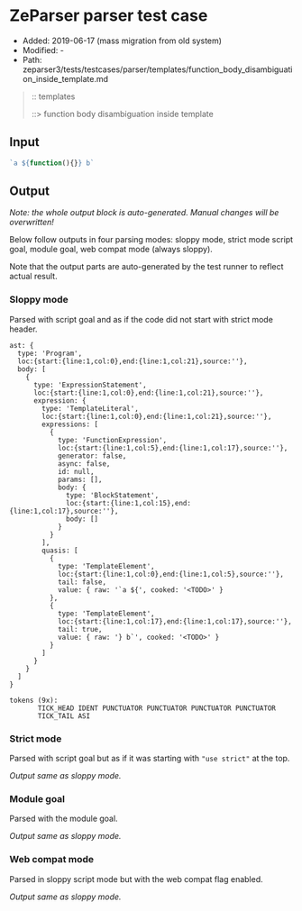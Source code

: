 # ZeParser parser test case

- Added: 2019-06-17 (mass migration from old system)
- Modified: -
- Path: zeparser3/tests/testcases/parser/templates/function_body_disambiguation_inside_template.md

> :: templates
>
> ::> function body disambiguation inside template

## Input

`````js
`a ${function(){}} b`
`````

## Output

_Note: the whole output block is auto-generated. Manual changes will be overwritten!_

Below follow outputs in four parsing modes: sloppy mode, strict mode script goal, module goal, web compat mode (always sloppy).

Note that the output parts are auto-generated by the test runner to reflect actual result.

### Sloppy mode

Parsed with script goal and as if the code did not start with strict mode header.

`````
ast: {
  type: 'Program',
  loc:{start:{line:1,col:0},end:{line:1,col:21},source:''},
  body: [
    {
      type: 'ExpressionStatement',
      loc:{start:{line:1,col:0},end:{line:1,col:21},source:''},
      expression: {
        type: 'TemplateLiteral',
        loc:{start:{line:1,col:0},end:{line:1,col:21},source:''},
        expressions: [
          {
            type: 'FunctionExpression',
            loc:{start:{line:1,col:5},end:{line:1,col:17},source:''},
            generator: false,
            async: false,
            id: null,
            params: [],
            body: {
              type: 'BlockStatement',
              loc:{start:{line:1,col:15},end:{line:1,col:17},source:''},
              body: []
            }
          }
        ],
        quasis: [
          {
            type: 'TemplateElement',
            loc:{start:{line:1,col:0},end:{line:1,col:5},source:''},
            tail: false,
            value: { raw: '`a ${', cooked: '<TODO>' }
          },
          {
            type: 'TemplateElement',
            loc:{start:{line:1,col:17},end:{line:1,col:17},source:''},
            tail: true,
            value: { raw: '} b`', cooked: '<TODO>' }
          }
        ]
      }
    }
  ]
}

tokens (9x):
       TICK_HEAD IDENT PUNCTUATOR PUNCTUATOR PUNCTUATOR PUNCTUATOR
       TICK_TAIL ASI
`````

### Strict mode

Parsed with script goal but as if it was starting with `"use strict"` at the top.

_Output same as sloppy mode._

### Module goal

Parsed with the module goal.

_Output same as sloppy mode._

### Web compat mode

Parsed in sloppy script mode but with the web compat flag enabled.

_Output same as sloppy mode._
